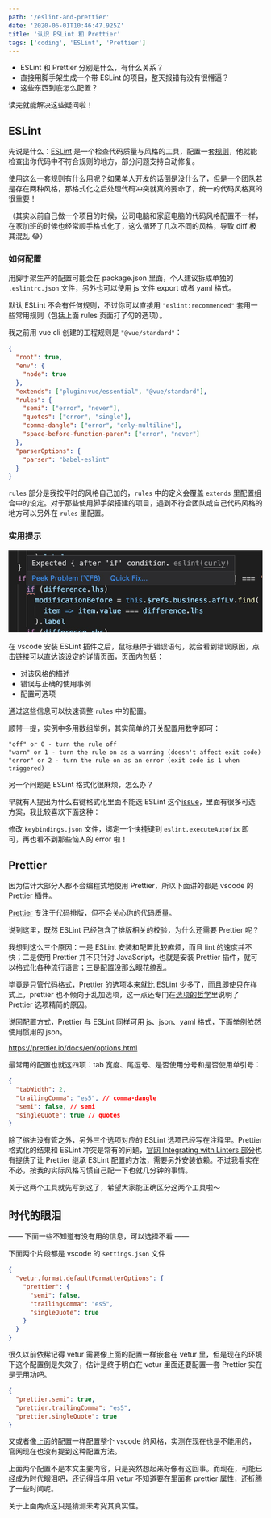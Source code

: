 ```yaml
---
path: '/eslint-and-prettier'
date: '2020-06-01T10:46:47.925Z'
title: '认识 ESLint 和 Prettier'
tags: ['coding', 'ESLint', 'Prettier']
---
```


- ESLint 和 Prettier 分别是什么，有什么关系？
- 直接用脚手架生成一个带 ESLint 的项目，整天报错有没有很懵逼？
- 这些东西到底怎么配置？

读完就能解决这些疑问啦！

## ESLint

先说是什么：[ESLint](https://ESLint.org/) 是一个检查代码质量与风格的工具，配置一套[规则](https://ESLint.org/docs/rules/)，他就能检查出你代码中不符合规则的地方，部分问题支持自动修复。

使用这么一套规则有什么用呢？如果单人开发的话倒是没什么了，但是一个团队若是存在两种风格，那格式化之后处理代码冲突就真的要命了，统一的代码风格真的很重要！

（其实以前自己做一个项目的时候，公司电脑和家庭电脑的代码风格配置不一样，在家加班的时候也经常顺手格式化了，这么循环了几次不同的风格，导致 diff 极其混乱 😂）

### 如何配置

用脚手架生产的配置可能会在 package.json 里面，个人建议拆成单独的 `.eslintrc.json` 文件，另外也可以使用 js 文件 export 或者 yaml 格式。

默认 ESLint 不会有任何规则，不过你可以直接用 `"eslint:recommended"` 套用一些常用规则（包括上面 rules 页面打了勾的选项）。

我之前用 vue cli 创建的工程规则是 `"@vue/standard"`：

```json
{
  "root": true,
  "env": {
    "node": true
  },
  "extends": ["plugin:vue/essential", "@vue/standard"],
  "rules": {
    "semi": ["error", "never"],
    "quotes": ["error", "single"],
    "comma-dangle": ["error", "only-multiline"],
    "space-before-function-paren": ["error", "never"]
  },
  "parserOptions": {
    "parser": "babel-eslint"
  }
}
```

`rules` 部分是我按平时的风格自己加的，`rules` 中的定义会覆盖 `extends` 里配置组合中的设定。对于那些使用脚手架搭建的项目，遇到不符合团队或自己代码风格的地方可以另外在 `rules` 里配置。

### 实用提示

![vscode-eslint](vscode-eslint.png)

在 vscode 安装 ESLint 插件之后，鼠标悬停于错误语句，就会看到错误原因，点击链接可以直达该设定的详情页面，页面内包括：

- 对该风格的描述
- 错误与正确的使用事例
- 配置可选项

通过这些信息可以快速调整 `rules` 中的配置。

顺带一提，实例中多用数组举例，其实简单的开关配置用数字即可：

```
"off" or 0 - turn the rule off
"warn" or 1 - turn the rule on as a warning (doesn't affect exit code)
"error" or 2 - turn the rule on as an error (exit code is 1 when triggered)
```

另一个问题是 ESLint 格式化很麻烦，怎么办？

早就有人提出为什么右键格式化里面不能选 ESLint 这个[issue](https://github.com/microsoft/vscode-ESLint/issues/417)，里面有很多可选方案，我比较喜欢下面这种：

修改 `keybindings.json` 文件，绑定一个快捷键到 `eslint.executeAutofix` 即可，再也看不到那些恼人的 error 啦！

## Prettier

因为估计大部分人都不会编程式地使用 Prettier，所以下面讲的都是 vscode 的 Prettier 插件。

[Prettier](https://prettier.io/) 专注于代码排版，但不会关心你的代码质量。

说到这里，既然 ESLint 已经包含了排版相关的校验，为什么还需要 Prettier 呢？

我想到这么三个原因：一是 ESLint 安装和配置比较麻烦，而且 lint 的速度并不快；二是使用 Prettier 并不只针对 JavaScript，也就是安装 Prettier 插件，就可以格式化各种流行语言；三是配置没那么眼花缭乱。

毕竟是只管代码格式，Prettier 的选项本来就比 ESLint 少多了，而且即使只在样式上，prettier 也不倾向于乱加选项，这一点还专门在[选项的哲学](https://prettier.io/docs/en/option-philosophy.html)里说明了 Prettier 选项精简的原因。

说回配置方式，Prettier 与 ESLint 同样可用 js、json、yaml 格式，下面举例依然使用惯用的 json。

https://prettier.io/docs/en/options.html

最常用的配置也就这四项：tab 宽度、尾逗号、是否使用分号和是否使用单引号：

```json
{
  "tabWidth": 2,
  "trailingComma": "es5", // comma-dangle
  "semi": false, // semi
  "singleQuote": true // quotes
}
```

除了缩进没有管之外，另外三个选项对应的 ESLint 选项已经写在注释里。Prettier 格式化的结果和 ESLint 冲突是常有的问题，[官网 Integrating with Linters 部分](https://prettier.io/docs/en/integrating-with-linters.html)也有提供了让 Prettier 继承 ESLint 配置的方法，需要另外安装依赖。不过我看实在不必，按我的实际风格习惯自己配一下也就几分钟的事情。

关于这两个工具就先写到这了，希望大家能正确区分这两个工具啦～

## 时代的眼泪

—— 下面一些不知道有没有用的信息，可以选择不看 ——

下面两个片段都是 vscode 的 `settings.json` 文件

```json
{
  "vetur.format.defaultFormatterOptions": {
    "prettier": {
      "semi": false,
      "trailingComma": "es5",
      "singleQuote": true
    }
  }
}
```

很久以前依稀记得 vetur 需要像上面的配置一样嵌套在 vetur 里，但是现在的环境下这个配置倒是失效了，估计是终于明白在 vetur 里面还要配置一套 Prettier 实在是无用功吧。

```json
{
  "prettier.semi": true,
  "prettier.trailingComma": "es5",
  "prettier.singleQuote": true
}
```

又或者像上面的配置一样配置整个 vscode 的风格，实测在现在也是不能用的，官网现在也没有提到这种配置方法。

上面两个配置不是本文主要内容，只是突然想起来好像有这回事。而现在，可能已经成为时代眼泪吧，还记得当年用 vetur 不知道要在里面套 prettier 属性，还折腾了一些时间呢。

关于上面两点这只是猜测未考究其真实性。
